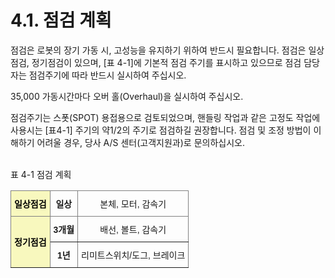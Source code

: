 ﻿# 4.1. 점검 계획

점검은 로봇의 장기 가동 시, 고성능을 유지하기 위하여 반드시 필요합니다.
점검은 일상점검, 정기점검이 있으며, [표 4-1]에 기본적 점검 주기를 표시하고 있으므로 점검 담당자는 점검주기에 따라 반드시 실시하여 주십시오.

35,000 가동시간마다 오버 홀(Overhaul)을 실시하여 주십시오. 

점검주기는 스폿(SPOT) 용접용으로 검토되었으며, 핸들링 작업과 같은 고정도 작업에 사용시는 [표4-1] 주기의 약1/2의 주기로 점검하길 권장합니다. 점검 및 조정 방법이 이해하기 어려울 경우, 당사 A/S 센터(고객지원과)로 문의하십시오.


<br>
표 4-1 점검 계획

<style type="text/css">
.tg  {border-collapse:collapse;border-spacing:0;}
.tg td{border-color:black;border-style:solid;border-width:1px;font-family:Arial, sans-serif;font-size:14px;
  overflow:hidden;padding:10px 5px;word-break:normal;}
.tg th{border-color:black;border-style:solid;border-width:1px;font-family:Arial, sans-serif;font-size:14px;
  font-weight:normal;overflow:hidden;padding:10px 5px;word-break:normal;}
.tg .tg-9wq8{border-color:inherit;text-align:center;vertical-align:middle}
.tg .tg-c3xd{background-color:#f8f8be;border-color:inherit;color:#000000;font-weight:bold;text-align:center;vertical-align:middle}
.tg .tg-uzvj{border-color:inherit;font-weight:bold;text-align:center;vertical-align:middle}
</style>
<table class="tg">
<thead>
  <tr>
    <th class="tg-c3xd">일상점검</th>
    <th class="tg-uzvj">일상</th>
    <th class="tg-9wq8">본체, 모터, 감속기</th>
  </tr>
</thead>
<tbody>
  <tr>
    <td class="tg-c3xd" rowspan="3">정기점검</td>
    <td class="tg-uzvj">3개월</td>
    <td class="tg-9wq8">배선, 볼트, 감속기</td>
  </tr>
  <tr>
    <td class="tg-uzvj">1년</td>
    <td class="tg-9wq8">리미트스위치/도그, 브레이크</td>
  </tr>
</tbody>
</table>